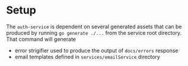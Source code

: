 # Setup
The `auth-service` is dependent on several generated assets that can be produced by running `go generate ./...` from the service root directory. That command will generate
- error strigifier used to produce the output of `docs/errors` response
- email templates defined in `services/emailService` directory
